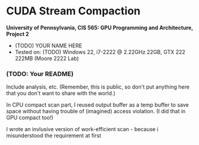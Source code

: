 CUDA Stream Compaction
======================

**University of Pennsylvania, CIS 565: GPU Programming and Architecture, Project 2**

* (TODO) YOUR NAME HERE
* Tested on: (TODO) Windows 22, i7-2222 @ 2.22GHz 22GB, GTX 222 222MB (Moore 2222 Lab)

### (TODO: Your README)

Include analysis, etc. (Remember, this is public, so don't put
anything here that you don't want to share with the world.)

In CPU compact scan part, I reused output buffer as a temp buffer to save space without having trouble of (imagined) access violation.
(I did that in GPU compact too!)

I wrote an invlusive version of work-efficient scan - because i misunderstood the requirement at first